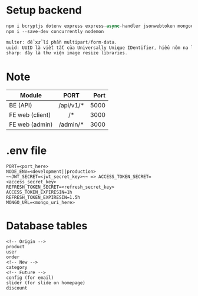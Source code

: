 # Setup backend

```javascript
npm i bcryptjs dotenv express express-async-handler jsonwebtoken mongoose morgan swagger-ui-express yamljs multer uuid sharp cors
npm i --save-dev concurrently nodemon

multer: để xử lí phần multipart/form-data.
uuid: UUID là viết tắt của Universally Unique IDentifier, hiểu nôm na là nó sẽ random ra một định danh duy nhất.
sharp: đây là thư viện image resize libraries.
```

# Note

| Module          |    PORT    | Port |
| --------------- | :--------: | ---: |
| BE (API)        | /api/v1/\* | 5000 |
| FE web (client) |    /\*     | 3000 |
| FE web (admin)  | /admin/\*  | 3000 |

# .env file

```
PORT=<port_here>
NODE_ENV=<development||production>
~~JWT_SECRET=<jwt_secret_key>~~ => ACCESS_TOKEN_SECRET=<access_secret_key>
REFRESH_TOKEN_SECRET=<refresh_secret_key>
ACCESS_TOKEN_EXPIRESIN=1h
REFRESH_TOKEN_EXPIRESIN=1.5h
MONGO_URL=<mongo_uri_here>
```

# Database tables

```
<!-- Origin -->
product
user
order
<!-- New -->
category
<!-- Future -->
config (for email)
slider (for slide on homepage)
discount
```
